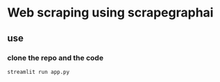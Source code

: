 # Web scraping using scrapegraphai
## use
  ### clone the repo and the code
  ```streamlit run app.py```

